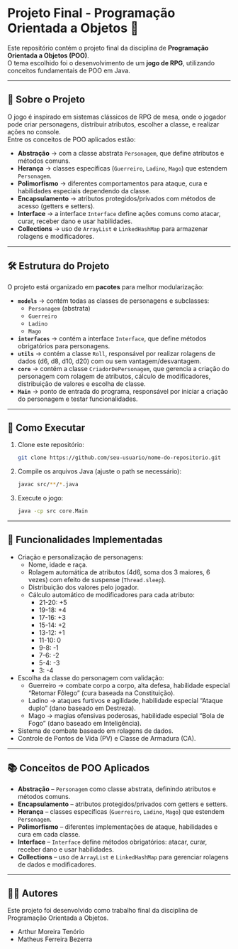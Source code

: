 # Projeto Final - Programação Orientada a Objetos 🎲

Este repositório contém o projeto final da disciplina de **Programação Orientada a Objetos (POO)**.  
O tema escolhido foi o desenvolvimento de um **jogo de RPG**, utilizando conceitos fundamentais de POO em Java.  

---

## 📖 Sobre o Projeto

O jogo é inspirado em sistemas clássicos de RPG de mesa, onde o jogador pode criar personagens, distribuir atributos, escolher a classe, e realizar ações no console.  
Entre os conceitos de POO aplicados estão:  

- **Abstração** → com a classe abstrata `Personagem`, que define atributos e métodos comuns.  
- **Herança** → classes específicas (`Guerreiro`, `Ladino`, `Mago`) que estendem `Personagem`.  
- **Polimorfismo** → diferentes comportamentos para ataque, cura e habilidades especiais dependendo da classe.  
- **Encapsulamento** → atributos protegidos/privados com métodos de acesso (getters e setters).  
- **Interface** → a interface `Interface` define ações comuns como atacar, curar, receber dano e usar habilidades.  
- **Collections** → uso de `ArrayList` e `LinkedHashMap` para armazenar rolagens e modificadores.  

---

## 🛠️ Estrutura do Projeto

O projeto está organizado em **pacotes** para melhor modularização:  

- **`models`** → contém todas as classes de personagens e subclasses:
  - `Personagem` (abstrata)
  - `Guerreiro`
  - `Ladino`
  - `Mago`
- **`interfaces`** → contém a interface `Interface`, que define métodos obrigatórios para personagens.  
- **`utils`** → contém a classe `Roll`, responsável por realizar rolagens de dados (d6, d8, d10, d20) com ou sem vantagem/desvantagem.  
- **`core`** → contém a classe `CriadorDePersonagem`, que gerencia a criação do personagem com rolagem de atributos, cálculo de modificadores, distribuição de valores e escolha de classe.  
- **`Main`** → ponto de entrada do programa, responsável por iniciar a criação do personagem e testar funcionalidades.  

---

## 🚀 Como Executar

1. Clone este repositório:  
   ```bash
   git clone https://github.com/seu-usuario/nome-do-repositorio.git
   ```

2. Compile os arquivos Java (ajuste o path se necessário):  
   ```bash
   javac src/**/*.java
   ```

3. Execute o jogo:  
   ```bash
   java -cp src core.Main
   ```

---

## 📌 Funcionalidades Implementadas

- Criação e personalização de personagens:
  - Nome, idade e raça.  
  - Rolagem automática de atributos (4d6, soma dos 3 maiores, 6 vezes) com efeito de suspense (`Thread.sleep`).  
  - Distribuição dos valores pelo jogador.  
  - Cálculo automático de modificadores para cada atributo:
    - 21-20: +5
    - 19-18: +4
    - 17-16: +3
    - 15-14: +2
    - 13-12: +1
    - 11-10: 0
    - 9-8: -1
    - 7-6: -2
    - 5-4: -3
    - 3: -4
- Escolha da classe do personagem com validação:
  - Guerreiro → combate corpo a corpo, alta defesa, habilidade especial “Retomar Fôlego” (cura baseada na Constituição).  
  - Ladino → ataques furtivos e agilidade, habilidade especial “Ataque duplo” (dano baseado em Destreza).  
  - Mago → magias ofensivas poderosas, habilidade especial “Bola de Fogo” (dano baseado em Inteligência).  
- Sistema de combate baseado em rolagens de dados.  
- Controle de Pontos de Vida (PV) e Classe de Armadura (CA).  

---

## 📚 Conceitos de POO Aplicados

- **Abstração** – `Personagem` como classe abstrata, definindo atributos e métodos comuns.  
- **Encapsulamento** – atributos protegidos/privados com getters e setters.  
- **Herança** – classes específicas (`Guerreiro`, `Ladino`, `Mago`) que estendem `Personagem`.  
- **Polimorfismo** – diferentes implementações de ataque, habilidades e cura em cada classe.  
- **Interface** – `Interface` define métodos obrigatórios: atacar, curar, receber dano e usar habilidades.  
- **Collections** – uso de `ArrayList` e `LinkedHashMap` para gerenciar rolagens de dados e modificadores.  

---

## 👨‍💻 Autores

Este projeto foi desenvolvido como trabalho final da disciplina de Programação Orientada a Objetos.  

- Arthur Moreira Tenório  
- Matheus Ferreira Bezerra  

